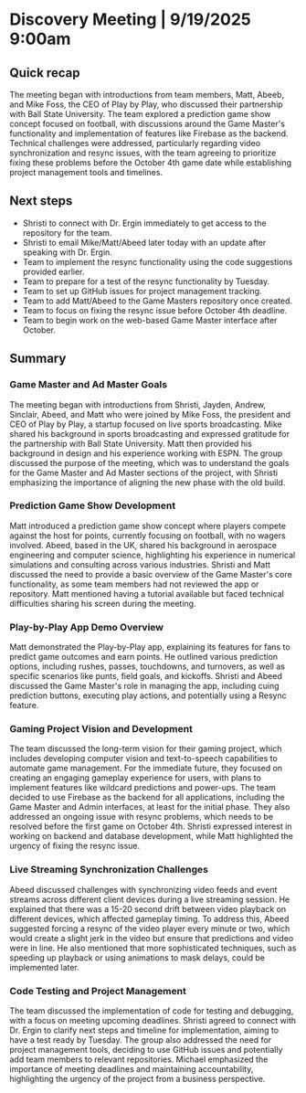 # Discovery Meeting | 9/19/2025 9:00am

## Quick recap

The meeting began with introductions from team members, Matt, Abeeb, and Mike Foss, the CEO of Play by Play, who discussed their partnership with Ball State University. The team explored a prediction game show concept focused on football, with discussions around the Game Master's functionality and implementation of features like Firebase as the backend. Technical challenges were addressed, particularly regarding video synchronization and resync issues, with the team agreeing to prioritize fixing these problems before the October 4th game date while establishing project management tools and timelines.
## Next steps

- Shristi to connect with Dr. Ergin immediately to get access to the repository for the team.
- Shristi to email Mike/Matt/Abeed later today with an update after speaking with Dr. Ergin.
- Team to implement the resync functionality using the code suggestions provided earlier.
- Team to prepare for a test of the resync functionality by Tuesday.
- Team to set up GitHub issues for project management tracking.
- Team to add Matt/Abeed to the Game Masters repository once created.
- Team to focus on fixing the resync issue before October 4th deadline.
- Team to begin work on the web-based Game Master interface after October.
## Summary

### Game Master and Ad Master Goals

The meeting began with introductions from Shristi, Jayden, Andrew, Sinclair, Abeed, and Matt who were joined by Mike Foss, the president and CEO of Play by Play, a startup focused on live sports broadcasting. Mike shared his background in sports broadcasting and expressed gratitude for the partnership with Ball State University. Matt then provided his background in design and his experience working with ESPN. The group discussed the purpose of the meeting, which was to understand the goals for the Game Master and Ad Master sections of the project, with Shristi emphasizing the importance of aligning the new phase with the old build.
### Prediction Game Show Development

Matt introduced a prediction game show concept where players compete against the host for points, currently focusing on football, with no wagers involved. Abeed, based in the UK, shared his background in aerospace engineering and computer science, highlighting his experience in numerical simulations and consulting across various industries. Shristi and Matt discussed the need to provide a basic overview of the Game Master's core functionality, as some team members had not reviewed the app or repository. Matt mentioned having a tutorial available but faced technical difficulties sharing his screen during the meeting.
### Play-by-Play App Demo Overview

Matt demonstrated the Play-by-Play app, explaining its features for fans to predict game outcomes and earn points. He outlined various prediction options, including rushes, passes, touchdowns, and turnovers, as well as specific scenarios like punts, field goals, and kickoffs. Shristi and Abeed discussed the Game Master's role in managing the app, including cuing prediction buttons, executing play actions, and potentially using a Resync feature.
### Gaming Project Vision and Development

The team discussed the long-term vision for their gaming project, which includes developing computer vision and text-to-speech capabilities to automate game management. For the immediate future, they focused on creating an engaging gameplay experience for users, with plans to implement features like wildcard predictions and power-ups. The team decided to use Firebase as the backend for all applications, including the Game Master and Admin interfaces, at least for the initial phase. They also addressed an ongoing issue with resync problems, which needs to be resolved before the first game on October 4th. Shristi expressed interest in working on backend and database development, while Matt highlighted the urgency of fixing the resync issue.
### Live Streaming Synchronization Challenges

Abeed discussed challenges with synchronizing video feeds and event streams across different client devices during a live streaming session. He explained that there was a 15-20 second drift between video playback on different devices, which affected gameplay timing. To address this, Abeed suggested forcing a resync of the video player every minute or two, which would create a slight jerk in the video but ensure that predictions and video were in line. He also mentioned that more sophisticated techniques, such as speeding up playback or using animations to mask delays, could be implemented later.
### Code Testing and Project Management

The team discussed the implementation of code for testing and debugging, with a focus on meeting upcoming deadlines. Shristi agreed to connect with Dr. Ergin to clarify next steps and timeline for implementation, aiming to have a test ready by Tuesday. The group also addressed the need for project management tools, deciding to use GitHub issues and potentially add team members to relevant repositories. Michael emphasized the importance of meeting deadlines and maintaining accountability, highlighting the urgency of the project from a business perspective.
